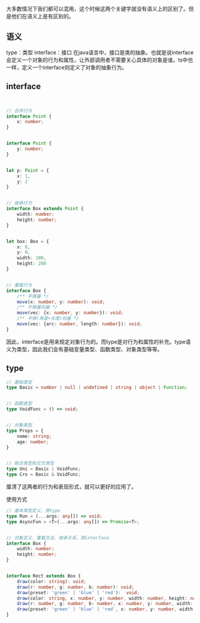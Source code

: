 大多数情况下我们都可以混用，这个时候这两个关键字就没有语义上的区别了。但是他们在语义上是有区别的。

## 语义
type：类型
interface：接口
在java语言中，接口是类的抽象。也就是说interface会定义一个对象的行为和属性，让外部调用者不需要关心具体的对象是谁。ts中也一样，定义一个interface则定义了对象的抽象行为。



## interface


```typescript


// 合并行为
interface Point {
	x: number;
}


interface Point {
	y: number;
}


let p: Point = {
	x: 1,
	y: 2
}


// 继承行为
interface Box extends Point {
	width: number;
	height: number;
}


let box: Box = {
	x: 0,
	y: 0,
	width: 100,
	height: 200
}


// 重载行为
interface Box {
	/** 平移量 */
	move(x: number, y: number): void;
	/** 平移量向量 */
	move(vec: {x: number, y: number}): void;
	/** 平移(角度+长度)向量 */
	move(vec: {arc: number, length: number}): void;
}


```



因此，interface是用来规定对象行为的。而type是对行为和属性的补充。type语义为类型，因此我们会有基础变量类型、函数类型、对象类型等等。

## type


```typescript
// 基础类型
type Basic = number | null | undefined | string | object | Function;


// 函数类型
type VoidFunc = () => void;


// 对象类型
type Props = {
	name: string;
	age: number;
}


// 联合类型和交叉类型
type Uni = Basic | VoidFunc;
type Cro = Basic & VoidFunc;


```


厘清了这两者的行为和表现形式，就可以更好的应用了。



使用方式
```typescript
// 基本类型定义，用type
type Run = (...args: any[]) => void;
type AsyncFun = <T>(...args: any[]) => Promise<T>;


// 对象定义、重载方法、继承关系，用interface
interface Box {
	width: number;
	height: number;
}


interface Rect extends Box {
	draw(color: string): void;
	draw(r: number, g: number, b: number): void;
	draw(preset: 'green' | 'blue' | 'red'):  void;
	draw(color: string, x: number, y: number, width: number, height: number): void;
	draw(r: number, g: number, b: number, x: number, y: number, width: number, height: number): void;
	draw(preset: 'green' | 'blue' | 'red', x: number, y: number, width: number, height: number):  void;
}


```


